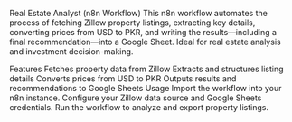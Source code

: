 Real Estate Analyst (n8n Workflow)
This n8n workflow automates the process of fetching Zillow property listings, extracting key details, converting prices from USD to PKR, and writing the results—including a final recommendation—into a Google Sheet.
Ideal for real estate analysis and investment decision-making.

Features
Fetches property data from Zillow
Extracts and structures listing details
Converts prices from USD to PKR
Outputs results and recommendations to Google Sheets
Usage
Import the workflow into your n8n instance.
Configure your Zillow data source and Google Sheets credentials.
Run the workflow to analyze and export property listings.
